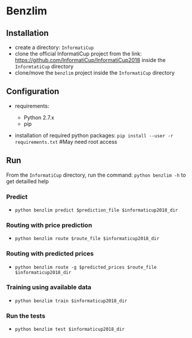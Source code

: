 # Benzlim

## Installation

- create a directory: `InformatiCup`
- clone the official InformatiCup project from the link: https://github.com/InformatiCup/InformatiCup2018 inside the `InformtatiCup` directory
- clone/move the `benzlim` project inside the `InformatiCup` directory

## Configuration

- requirements:
  - Python 2.7.x
  - pip

- installation of required python packages:
    `pip install --user -r requirements.txt`   #May need root access

## Run

   From the `InformatiCup` directory, run the command: `python benzlim -h` to get detailled help

### Predict

- `python benzlim predict $prediction_file $informaticup2018_dir`

### Routing with price prediction

- `python benzlim route $route_file $informaticup2018_dir`

### Routing with predicted prices

- `python benzlim route -g $predicted_prices $route_file $informaticup2018_dir`

### Training using available data

- `python benzlim train $informaticup2018_dir`

### Run the tests

- `python benzlim test $informaticup2018_dir`
